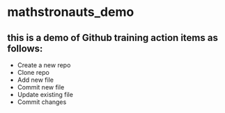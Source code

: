 # mathstronauts_demo

## this is a demo of Github training action items as follows:
- Create a new repo
- Clone repo
- Add new file
- Commit new file
- Update existing file
- Commit changes

